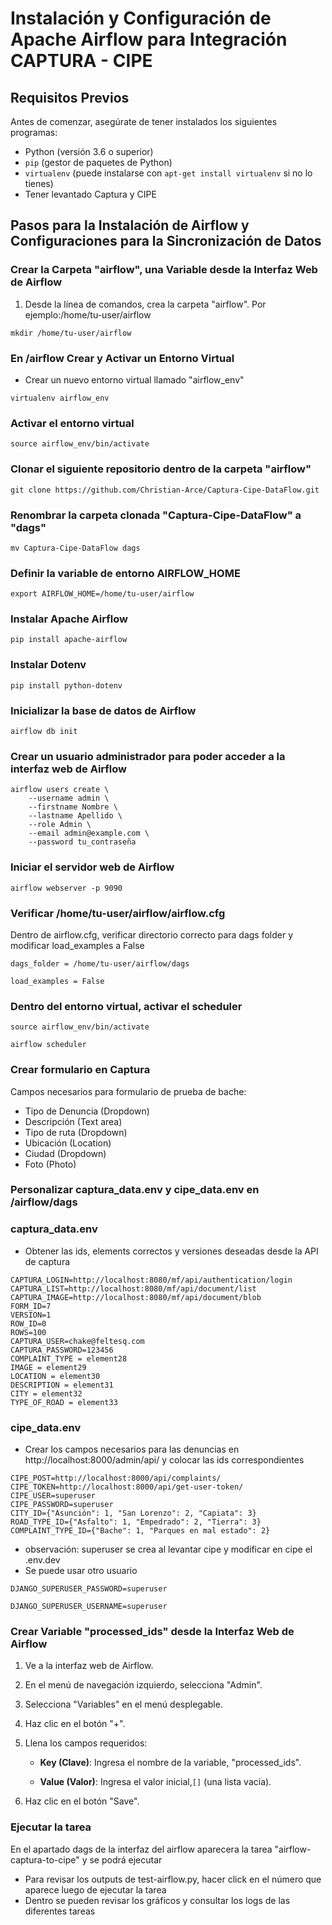 # Instalación y Configuración de Apache Airflow para Integración CAPTURA - CIPE

## Requisitos Previos

Antes de comenzar, asegúrate de tener instalados los siguientes programas:

- Python (versión 3.6 o superior)
- `pip` (gestor de paquetes de Python)
- `virtualenv` (puede instalarse con `apt-get install virtualenv` si no lo tienes)
- Tener levantado Captura y CIPE

## Pasos para la Instalación de Airflow y Configuraciones para la Sincronización de Datos
### Crear la Carpeta "airflow", una Variable desde la Interfaz Web de Airflow

1. Desde la línea de comandos, crea la carpeta "airflow". Por ejemplo:/home/tu-user/airflow

```
mkdir /home/tu-user/airflow
```

### En /airflow Crear y Activar un Entorno Virtual
- Crear un nuevo entorno virtual llamado "airflow_env"
```
virtualenv airflow_env
```

### Activar el entorno virtual
```
source airflow_env/bin/activate
```
### Clonar el siguiente repositorio dentro de la carpeta "airflow"
```
git clone https://github.com/Christian-Arce/Captura-Cipe-DataFlow.git
```
### Renombrar la carpeta clonada "Captura-Cipe-DataFlow" a "dags"
```
mv Captura-Cipe-DataFlow dags
```
### Definir la variable de entorno AIRFLOW_HOME
```
export AIRFLOW_HOME=/home/tu-user/airflow
```
### Instalar Apache Airflow
```
pip install apache-airflow
```
### Instalar Dotenv 
```
pip install python-dotenv
```
### Inicializar la base de datos de Airflow
```
airflow db init
```
### Crear un usuario administrador para poder acceder a la interfaz web de Airflow
```
airflow users create \
    --username admin \
    --firstname Nombre \
    --lastname Apellido \
    --role Admin \
    --email admin@example.com \
    --password tu_contraseña
```
### Iniciar el servidor web de Airflow
```
airflow webserver -p 9090
```
### Verificar /home/tu-user/airflow/airflow.cfg
Dentro de airflow.cfg, verificar directorio correcto para dags folder y modificar load_examples a False
```
dags_folder = /home/tu-user/airflow/dags
```
```
load_examples = False
```
  
### Dentro del entorno virtual, activar el scheduler
```
source airflow_env/bin/activate
```
```
airflow scheduler
```
### Crear formulario en Captura
Campos necesarios para formulario de prueba de bache:
- Tipo de Denuncia (Dropdown)
- Descripción (Text area)
- Tipo de ruta (Dropdown)
- Ubicación (Location)
- Ciudad (Dropdown)
- Foto (Photo)

### Personalizar captura_data.env y cipe_data.env en /airflow/dags 
### captura_data.env
- Obtener las ids, elements correctos y versiones deseadas desde la API de captura
```
CAPTURA_LOGIN=http://localhost:8080/mf/api/authentication/login
CAPTURA_LIST=http://localhost:8080/mf/api/document/list
CAPTURA_IMAGE=http://localhost:8080/mf/api/document/blob
FORM_ID=7
VERSION=1
ROW_ID=0
ROWS=100
CAPTURA_USER=chake@feltesq.com
CAPTURA_PASSWORD=123456
COMPLAINT_TYPE = element28
IMAGE = element29
LOCATION = element30
DESCRIPTION = element31
CITY = element32
TYPE_OF_ROAD = element33
```
### cipe_data.env 
- Crear los campos necesarios para las denuncias en http://localhost:8000/admin/api/ y colocar las ids correspondientes
```
CIPE_POST=http://localhost:8000/api/complaints/
CIPE_TOKEN=http://localhost:8000/api/get-user-token/
CIPE_USER=superuser
CIPE_PASSWORD=superuser
CITY_ID={"Asunción": 1, "San Lorenzo": 2, "Capiata": 3}
ROAD_TYPE_ID={"Asfalto": 1, "Empedrado": 2, "Tierra": 3}
COMPLAINT_TYPE_ID={"Bache": 1, "Parques en mal estado": 2}
```
- observación: superuser se crea al levantar cipe y modificar en cipe el .env.dev
- Se puede usar otro usuario
```
DJANGO_SUPERUSER_PASSWORD=superuser
```
```
DJANGO_SUPERUSER_USERNAME=superuser
```

### Crear Variable "processed_ids" desde la Interfaz Web de Airflow

1. Ve a la interfaz web de Airflow.

2. En el menú de navegación izquierdo, selecciona "Admin".

3. Selecciona "Variables" en el menú desplegable.

4. Haz clic en el botón "+".

5. Llena los campos requeridos:

   - **Key (Clave)**: Ingresa el nombre de la variable, "processed_ids".

   - **Value (Valor)**: Ingresa el valor inicial,`[]` (una lista vacía).

6. Haz clic en el botón "Save".

### Ejecutar la tarea

En el apartado dags de la interfaz del airflow aparecera la tarea "airflow-captura-to-cipe" y se podrá ejecutar
- Para revisar los outputs de test-airflow.py, hacer click en el número que aparece luego de ejecutar la tarea
- Dentro se pueden revisar los gráficos y consultar los logs de las diferentes tareas

